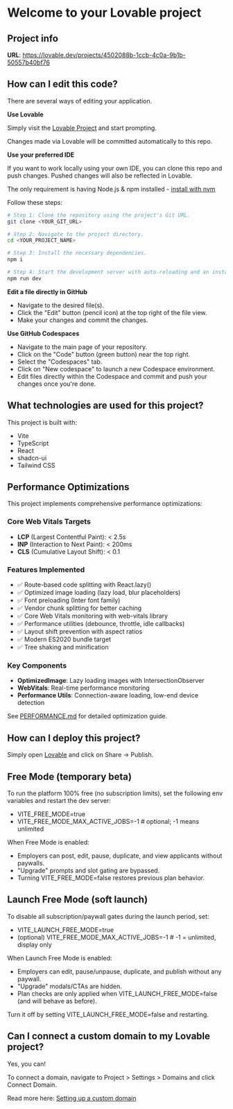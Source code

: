 # Welcome to your Lovable project

## Project info

**URL**: https://lovable.dev/projects/4502088b-1ccb-4c0a-9b1b-50557b40bf76

## How can I edit this code?

There are several ways of editing your application.

**Use Lovable**

Simply visit the [Lovable Project](https://lovable.dev/projects/4502088b-1ccb-4c0a-9b1b-50557b40bf76) and start prompting.

Changes made via Lovable will be committed automatically to this repo.

**Use your preferred IDE**

If you want to work locally using your own IDE, you can clone this repo and push changes. Pushed changes will also be reflected in Lovable.

The only requirement is having Node.js & npm installed - [install with nvm](https://github.com/nvm-sh/nvm#installing-and-updating)

Follow these steps:

```sh
# Step 1: Clone the repository using the project's Git URL.
git clone <YOUR_GIT_URL>

# Step 2: Navigate to the project directory.
cd <YOUR_PROJECT_NAME>

# Step 3: Install the necessary dependencies.
npm i

# Step 4: Start the development server with auto-reloading and an instant preview.
npm run dev
```

**Edit a file directly in GitHub**

- Navigate to the desired file(s).
- Click the "Edit" button (pencil icon) at the top right of the file view.
- Make your changes and commit the changes.

**Use GitHub Codespaces**

- Navigate to the main page of your repository.
- Click on the "Code" button (green button) near the top right.
- Select the "Codespaces" tab.
- Click on "New codespace" to launch a new Codespace environment.
- Edit files directly within the Codespace and commit and push your changes once you're done.

## What technologies are used for this project?

This project is built with:

- Vite
- TypeScript
- React
- shadcn-ui
- Tailwind CSS

## Performance Optimizations

This project implements comprehensive performance optimizations:

### Core Web Vitals Targets
- **LCP** (Largest Contentful Paint): < 2.5s
- **INP** (Interaction to Next Paint): < 200ms
- **CLS** (Cumulative Layout Shift): < 0.1

### Features Implemented
- ✅ Route-based code splitting with React.lazy()
- ✅ Optimized image loading (lazy load, blur placeholders)
- ✅ Font preloading (Inter font family)
- ✅ Vendor chunk splitting for better caching
- ✅ Core Web Vitals monitoring with web-vitals library
- ✅ Performance utilities (debounce, throttle, idle callbacks)
- ✅ Layout shift prevention with aspect ratios
- ✅ Modern ES2020 bundle target
- ✅ Tree shaking and minification

### Key Components
- **OptimizedImage**: Lazy loading images with IntersectionObserver
- **WebVitals**: Real-time performance monitoring
- **Performance Utils**: Connection-aware loading, low-end device detection

See [PERFORMANCE.md](./PERFORMANCE.md) for detailed optimization guide.

## How can I deploy this project?

Simply open [Lovable](https://lovable.dev/projects/4502088b-1ccb-4c0a-9b1b-50557b40bf76) and click on Share -> Publish.

## Free Mode (temporary beta)

To run the platform 100% free (no subscription limits), set the following env variables and restart the dev server:

- VITE_FREE_MODE=true
- VITE_FREE_MODE_MAX_ACTIVE_JOBS=-1   # optional; -1 means unlimited

When Free Mode is enabled:
- Employers can post, edit, pause, duplicate, and view applicants without paywalls.
- "Upgrade" prompts and slot gating are bypassed.
- Turning VITE_FREE_MODE=false restores previous plan behavior.

## Launch Free Mode (soft launch)

To disable all subscription/paywall gates during the launch period, set:

- VITE_LAUNCH_FREE_MODE=true
- (optional) VITE_FREE_MODE_MAX_ACTIVE_JOBS=-1  # -1 = unlimited, display only

When Launch Free Mode is enabled:
- Employers can edit, pause/unpause, duplicate, and publish without any paywall.
- "Upgrade" modals/CTAs are hidden.
- Plan checks are only applied when VITE_LAUNCH_FREE_MODE=false (and will behave as before).

Turn it off by setting VITE_LAUNCH_FREE_MODE=false and restarting.

## Can I connect a custom domain to my Lovable project?

Yes, you can!

To connect a domain, navigate to Project > Settings > Domains and click Connect Domain.

Read more here: [Setting up a custom domain](https://docs.lovable.dev/features/custom-domain#custom-domain)